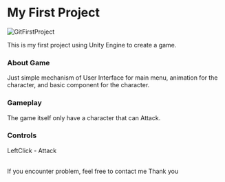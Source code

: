 <h1>My First Project</h1>

![GitFirstProject](https://github.com/KleponBiru/GitFirstProject/assets/159217810/d683c167-5912-4966-a66c-56b873dd57d5)

<p>
  This is my first project using Unity Engine to create a game.
</p>
  
<h3>About Game</h3>
Just simple mechanism of User Interface for main menu, animation for the character, and basic component for the character.

<h3>Gameplay</h3>
The game itself only have a character that can Attack.

<h3>Controls</h3>
LeftClick - Attack<br>

<br>If you encounter problem, feel free to contact me
Thank you
